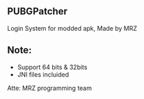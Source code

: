 ## PUBGPatcher
Login System for modded apk, Made by MRZ
 
## **Note**:
- Support 64 bits & 32bits
- JNI files incluided

Atte: MRZ programming team

